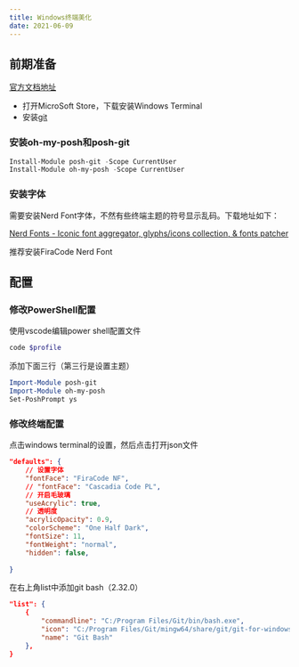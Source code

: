 ```yaml
---
title: Windows终端美化
date: 2021-06-09
---
```


## 前期准备

[官方文档地址](https://docs.microsoft.com/zh-cn/windows/terminal/)

- 打开MicroSoft Store，下载安装Windows Terminal
- 安装[git](https://git-scm.com/)

### 安装oh-my-posh和posh-git

```powershell
Install-Module posh-git -Scope CurrentUser
Install-Module oh-my-posh -Scope CurrentUser
```

### 安装字体

需要安装Nerd Font字体，不然有些终端主题的符号显示乱码。下载地址如下：

[Nerd Fonts - Iconic font aggregator, glyphs/icons collection, & fonts patcher](https://www.nerdfonts.com/font-downloads)

推荐安装FiraCode Nerd Font

## 配置

### 修改PowerShell配置

使用vscode编辑power shell配置文件

```powershell
code $profile
```

添加下面三行（第三行是设置主题）

```powershell
Import-Module posh-git
Import-Module oh-my-posh
Set-PoshPrompt ys
```

### 修改终端配置

点击windows terminal的设置，然后点击打开json文件

```json
"defaults": {
    // 设置字体
    "fontFace": "FiraCode NF",
    // "fontFace": "Cascadia Code PL",
    // 开启毛玻璃
    "useAcrylic": true,
    // 透明度
    "acrylicOpacity": 0.9,
    "colorScheme": "One Half Dark",
    "fontSize": 11,
    "fontWeight": "normal",
    "hidden": false,
    
}
```

在右上角list中添加git bash（2.32.0）

```json
"list": {
    {
        "commandline": "C:/Program Files/Git/bin/bash.exe",
        "icon": "C:/Program Files/Git/mingw64/share/git/git-for-windows.ico",
        "name": "Git Bash"
    },
}
```
